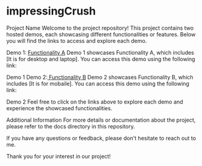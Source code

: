 # impressingCrush
Project Name
Welcome to the project repository! This project contains two hosted demos, each showcasing different functionalities or features. Below you will find the links to access and explore each demo.

Demo 1: [Functionality A](https://648d56af00fa3a58590d4f38--bejewelled-pudding-479c07.netlify.app/)
Demo 1 showcases Functionality A, which includes [It is for desktop and laptop]. You can access this demo using the following link:

Demo 1
Demo 2:[ Functionality B](https://648d5772781df8557225ef35--capable-puppy-9c2742.netlify.app/)
Demo 2 showcases Functionality B, which includes [It is for mobaile]. You can access this demo using the following link:

Demo 2
Feel free to click on the links above to explore each demo and experience the showcased functionalities.

Additional Information
For more details or documentation about the project, please refer to the docs directory in this repository.

If you have any questions or feedback, please don't hesitate to reach out to me.

Thank you for your interest in our project!






